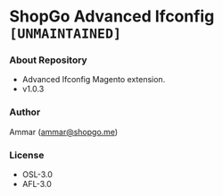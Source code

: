# ShopGo Advanced Ifconfig `[UNMAINTAINED]` #

### About Repository ###

* Advanced Ifconfig Magento extension.
* v1.0.3

### Author ###

Ammar (<ammar@shopgo.me>)

### License ###

* OSL-3.0
* AFL-3.0
